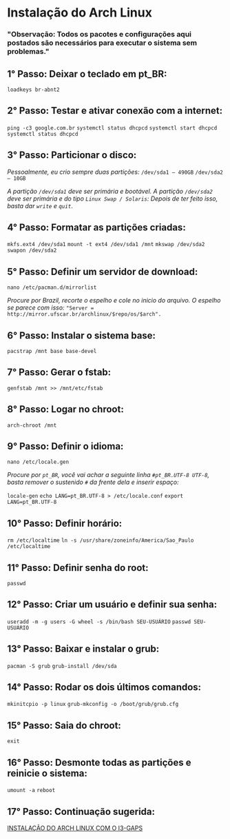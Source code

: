 # Instalação do Arch Linux

### "Observação: Todos os pacotes e configurações aqui postados são necessários para executar o sistema sem problemas." ###

## 1° Passo: Deixar o teclado em pt_BR: ##
```loadkeys br-abnt2```

## 2° Passo: Testar e ativar conexão com a internet: ##
```ping -c3 google.com.br```
```systemctl status dhcpcd```
```systemctl start dhcpcd```
```systemctl status dhcpcd```

## 3° Passo: Particionar o disco: ##
*Pessoalmente, eu crio sempre duas partições:*
```/dev/sda1 – 490GB```
```/dev/sda2 – 10GB```

*A partição ```/dev/sda1``` deve ser primária e bootável. 
A partição ```/dev/sda2``` deve ser primária e do tipo ```Linux Swap / Solaris```:*
*Depois de ter feito isso, basta dar ```write``` e ```quit```*.

## 4° Passo: Formatar as partições criadas: ##
```mkfs.ext4 /dev/sda1```
```mount -t ext4 /dev/sda1 /mnt```
```mkswap /dev/sda2```
```swapon /dev/sda2```

## 5° Passo: Definir um servidor de download: ##
```nano /etc/pacman.d/mirrorlist```

*Procure por Brazil, recorte o espelho e cole no inicio do arquivo.
O espelho se parece com isso:*
```"Server = http://mirror.ufscar.br/archlinux/$repo/os/$arch".```

## 6° Passo: Instalar o sistema base: ##
```pacstrap /mnt base base-devel```

## 7° Passo: Gerar o fstab: ##
```genfstab /mnt >> /mnt/etc/fstab```

## 8° Passo: Logar no chroot: ##
```arch-chroot /mnt```

## 9° Passo: Definir o idioma: ##
```nano /etc/locale.gen```

*Procure por ```pt_BR```, você vai achar a seguinte linha  ```#pt_BR.UTF-8 UTF-8```, basta remover o sustenido ```#``` da frente dela e inserir espaço:*

```locale-gen```
```echo LANG=pt_BR.UTF-8 > /etc/locale.conf```
```export LANG=pt_BR.UTF-8```

## 10° Passo: Definir horário: ##
```rm /etc/localtime```
```ln -s /usr/share/zoneinfo/America/Sao_Paulo /etc/localtime```

## 11° Passo: Definir senha do root: ##
```passwd```

## 12° Passo: Criar um usuário e definir sua senha: ##
```useradd -m -g users -G wheel -s /bin/bash SEU-USUÁRIO```
```passwd SEU-USUÁRIO```

## 13° Passo: Baixar e instalar o grub: ##
```pacman -S grub```
```grub-install /dev/sda```

## 14° Passo: Rodar os dois últimos comandos: ##
```mkinitcpio -p linux```
```grub-mkconfig -o /boot/grub/grub.cfg```

## 15° Passo: Saia do chroot: ##
```exit```

## 16° Passo: Desmonte todas as partições e reinicie o sistema: ##
```umount -a```
```reboot```

## 17° Passo: Continuação sugerida: ##
[INSTALAÇÃO DO ARCH LINUX COM O I3-GAPS](https://github.com/jirrezdex/archlinux)